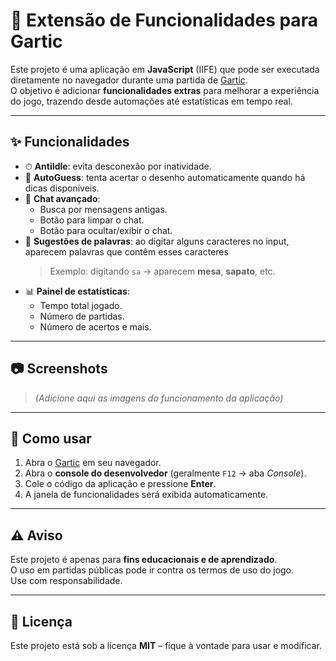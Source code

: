 # 🎨 Extensão de Funcionalidades para Gartic

Este projeto é uma aplicação em **JavaScript** (IIFE) que pode ser executada diretamente no navegador durante uma partida de [Gartic](https://gartic.io).  
O objetivo é adicionar **funcionalidades extras** para melhorar a experiência do jogo, trazendo desde automações até estatísticas em tempo real.

---

## ✨ Funcionalidades

- ⏱ **AntiIdle**: evita desconexão por inatividade.  
- 🎯 **AutoGuess**: tenta acertar o desenho automaticamente quando há dicas disponíveis.  
- 💬 **Chat avançado**:
  - Busca por mensagens antigas.
  - Botão para limpar o chat.
  - Botão para ocultar/exibir o chat.  
- 🔎 **Sugestões de palavras**: ao digitar alguns caracteres no input, aparecem palavras que contêm esses caracteres  
  > Exemplo: digitando `sa` → aparecem **mesa**, **sapato**, etc.  
- 📊 **Painel de estatísticas**:
  - Tempo total jogado.
  - Número de partidas.
  - Número de acertos e mais.  

---

## 📷 Screenshots

> _(Adicione aqui as imagens do funcionamento da aplicação)_  

---

## 🚀 Como usar

1. Abra o [Gartic](https://gartic.io) em seu navegador.  
2. Abra o **console do desenvolvedor** (geralmente `F12` → aba *Console*).  
3. Cole o código da aplicação e pressione **Enter**.  
4. A janela de funcionalidades será exibida automaticamente.  

---

## ⚠️ Aviso

Este projeto é apenas para **fins educacionais e de aprendizado**.  
O uso em partidas públicas pode ir contra os termos de uso do jogo.  
Use com responsabilidade.  

---

## 📜 Licença

Este projeto está sob a licença **MIT** – fique à vontade para usar e modificar.
